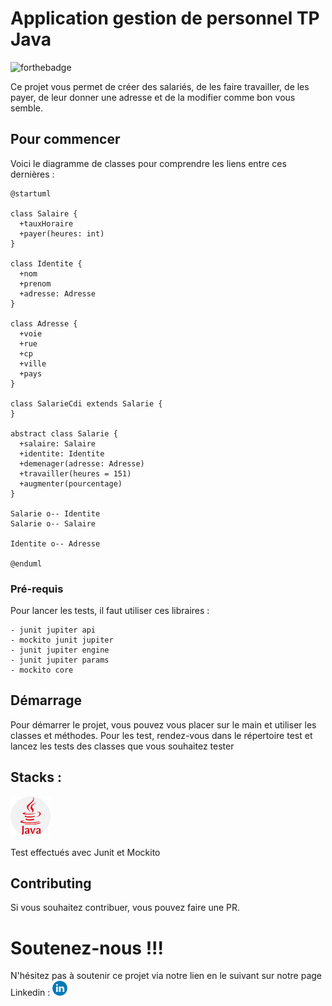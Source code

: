 # Application gestion de personnel TP Java

![forthebadge](http://forthebadge.com/images/badges/built-with-love.svg)

Ce projet vous permet de créer des salariés, de les faire travailler, de les payer, de leur donner une adresse et de la
modifier comme bon vous semble.

## Pour commencer

Voici le diagramme de classes pour comprendre les liens entre ces dernières : 

```plantuml
@startuml

class Salaire {
  +tauxHoraire
  +payer(heures: int)
}

class Identite {
  +nom
  +prenom
  +adresse: Adresse
}

class Adresse {
  +voie
  +rue
  +cp
  +ville
  +pays
}

class SalarieCdi extends Salarie {
}

abstract class Salarie {
  +salaire: Salaire
  +identite: Identite
  +demenager(adresse: Adresse)
  +travailler(heures = 151)
  +augmenter(pourcentage)
}

Salarie o-- Identite
Salarie o-- Salaire

Identite o-- Adresse

@enduml

```

### Pré-requis

Pour lancer les tests, il faut utiliser ces libraires :

    - junit jupiter api
    - mockito junit jupiter
    - junit jupiter engine
    - junit jupiter params
    - mockito core

## Démarrage

Pour démarrer le projet, vous pouvez vous placer sur le main et utiliser les classes et méthodes. Pour les test, 
rendez-vous dans le répertoire test et lancez les tests des classes que vous souhaitez tester

## Stacks :

![java.png](..%2F..%2F..%2F..%2F..%2F..%2Fassets%2Fjava.png)

Test effectués avec Junit et Mockito

## Contributing

Si vous souhaitez contribuer, vous pouvez faire une PR.

# Soutenez-nous !!! 


N'hésitez pas à soutenir ce projet via notre lien en le suivant sur notre page Linkedin :
[![linkedin.png](..%2F..%2F..%2F..%2F..%2F..%2Fassets%2Flinkedin.png)](https://www.youtube.com/watch?v=dQw4w9WgXcQ&ab_channel=RickAstley)

